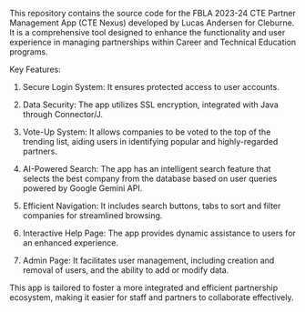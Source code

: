 This repository contains the source code for the FBLA 2023-24 CTE Partner Management App (CTE Nexus) developed by Lucas Andersen for Cleburne. It is a comprehensive tool designed to enhance the functionality and user experience in managing partnerships within Career and Technical Education programs.

Key Features:

1. Secure Login System: It ensures protected access to user accounts.

2. Data Security: The app utilizes SSL encryption, integrated with Java through Connector/J.

3. Vote-Up System: It allows companies to be voted to the top of the trending list, aiding users in identifying popular and highly-regarded partners.

4. AI-Powered Search: The app has an intelligent search feature that selects the best company from the database based on user queries powered by Google Gemini API.

5. Efficient Navigation: It includes search buttons, tabs to sort and filter companies for streamlined browsing.

6. Interactive Help Page: The app provides dynamic assistance to users for an enhanced experience.

7. Admin Page: It facilitates user management, including creation and removal of users, and the ability to add or modify data.

This app is tailored to foster a more integrated and efficient partnership ecosystem, making it easier for staff and partners to collaborate effectively.
